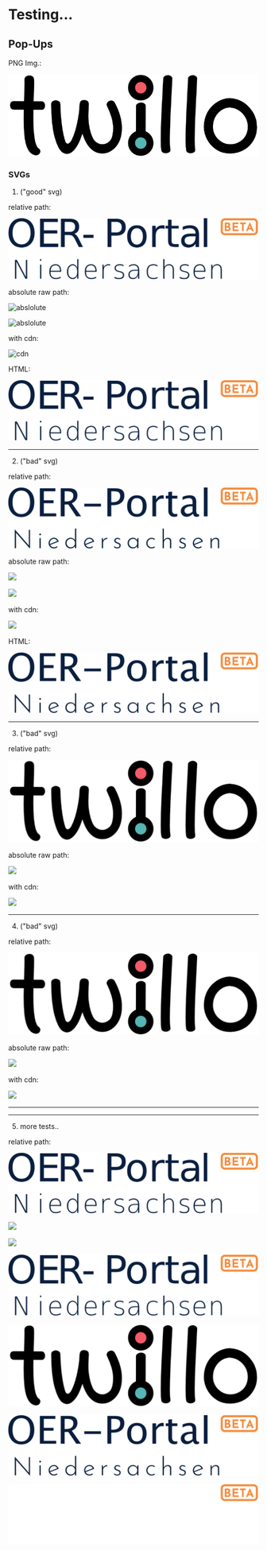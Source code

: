 <!--
logo: ./twillo_logo.svg

icon: ./twillo_logo.svg
-->

# Testing...

## Pop-Ups

PNG Img.:

![](./twillo_logo.png)

### SVGs

1. ("good" svg)

relative path:   

![relative](./oer_portal_logo_login_beta_path.svg)

absolute raw path:  

![abslolute](https://raw.githubusercontent.com/TorroRosso46/LiaScript_Testing_Repo/5d2b9fc95452006d8fb8dd1effca75dd87321637/oer_portal_logo_login_beta_path.svg)

![abslolute](https://raw.githubusercontent.com/TorroRosso46/LiaScript_Testing_Repo/5d2b9fc95452006d8fb8dd1effca75dd87321637/oer_portal_logo_login_beta_path.svg?sanatize=true)

with cdn:     

![cdn](https://cdn.jsdelivr.net/gh/TorroRosso46/LiaScript_Testing_Repo/oer_portal_logo_login_beta.svg)

HTML:

<img src="./oer_portal_logo_login_beta_path.svg" alt="html">

---

2. ("bad" svg)

relative path:   

![](./new_oer_portal_logo.svg)

absolute raw path:  

![](https://raw.githubusercontent.com/TorroRosso46/LiaScript_Testing_Repo/5d2b9fc95452006d8fb8dd1effca75dd87321637/new_oer_portal_logo.svg)

![](https://raw.githubusercontent.com/TorroRosso46/LiaScript_Testing_Repo/master/new_oer_portal_logo.svg)

with cdn:     

![](https://cdn.jsdelivr.net/gh/TorroRosso46/LiaScript_Testing_Repo/new_oer_portal_logo.svg)

HTML:

<img src="./new_oer_portal_logo.svg" alt="HTML">

---

3. ("bad" svg)

relative path:   

![](./new_logo.svg)

absolute raw path:  

![](https://raw.githubusercontent.com/TorroRosso46/LiaScript_Testing_Repo/5d2b9fc95452006d8fb8dd1effca75dd87321637/new_logo.svg)

with cdn:     

![](https://cdn.jsdelivr.net/gh/TorroRosso46/LiaScript_Testing_Repo/new_logo.svg)

---

4. ("bad" svg)

relative path:   

![](./twillo_logo.svg)

absolute raw path:  

![](https://raw.githubusercontent.com/TorroRosso46/LiaScript_Testing_Repo/5d2b9fc95452006d8fb8dd1effca75dd87321637/twillo_logo.svg)

with cdn:     

![](https://cdn.jsdelivr.net/gh/TorroRosso46/LiaScript_Testing_Repo/twillo_logo.svg)

---
---

5. more tests..

relative path:

![](./_docs/oer_portal_logo_login_beta_path.svg)

![](_docs/Schriftzug_OER-Portal_Logo_Beta_weiß.jpg)

![](_docs/Schriftzug_WEIß_OER-Portal_Logo_Beta_Pfade.svg)

![](./_docs/convert/1.svg)

![](./_docs/convert/twilllo2.svg)

![](./_docs/convert/2.svg)

![](./_docs/convert/3.svg)
